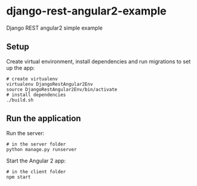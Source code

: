 # django-rest-angular2-example
Django REST angular2 simple example


## Setup

Create virtual environment, install dependencies and run migrations to set up the app:

```
# create virtualenv
virtualenv DjangoRestAngular2Env
source DjangoRestAngular2Env/bin/activate
# install dependencies
./build.sh
```


## Run the application

Run the server:

```
# in the server folder
python manage.py runserver
```

Start the Angular 2 app:

```
# in the client folder
npm start
```
